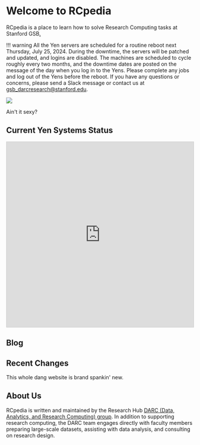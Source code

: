 # Welcome to RCpedia

RCpedia is a place to learn how to solve Research Computing tasks at Stanford GSB[.](images/narwhal04.png) 

!!! warning
    All the Yen servers are scheduled for a routine reboot next Thursday, July 25, 2024. During the downtime, the servers will be patched and updated, and logins are disabled. The machines are scheduled to cycle roughly every two months, and the downtime dates are posted on the message of the day when you log in to the Yens. Please complete any jobs and log out of the Yens before the reboot. If you have any questions or concerns, please send a Slack message or contact us at [gsb_darcresearch@stanford.edu](gsb_darcresearch@stanford.edu).

![](/images/yen10-server.png)

Ain't it sexy?

## Current Yen Systems Status
<iframe class="airtable-embed" src="https://airtable.com/embed/shrS3FLv2TnfNDHgx?backgroundColor=red"
        frameborder="0" onmousewheel="" width="100%" height="500"
        style="background: transparent; border: 1px solid #ccc;"></iframe>


## Blog

## Recent Changes
This whole dang website is brand spankin' new.


## About Us
RCpedia is written and maintained by the Research Hub [DARC (Data, Analytics, and Research Computing) group](https://www.gsb.stanford.edu/faculty-research/darc). In addition to supporting research computing, the DARC team engages directly with faculty members preparing large-scale datasets, assisting with data analysis, and consulting on research design.
